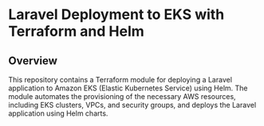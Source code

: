 # Laravel Deployment to EKS with Terraform and Helm

## Overview

This repository contains a Terraform module for deploying a Laravel application to Amazon EKS (Elastic Kubernetes Service) using Helm. The module automates the provisioning of the necessary AWS resources, including EKS clusters, VPCs, and security groups, and deploys the Laravel application using Helm charts.
